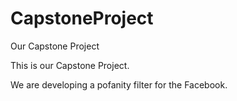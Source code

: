 # CapstoneProject
Our Capstone Project

This is our Capstone Project.

We are developing a pofanity filter for the Facebook.

